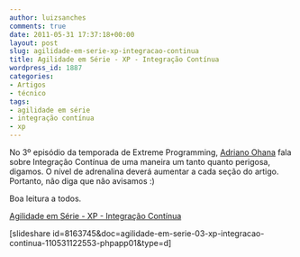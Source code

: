 ```yaml
---
author: luizsanches
comments: true
date: 2011-05-31 17:37:18+00:00
layout: post
slug: agilidade-em-serie-xp-integracao-continua
title: Agilidade em Série - XP - Integração Contínua
wordpress_id: 1887
categories:
- Artigos
- técnico
tags:
- agilidade em série
- integração contínua
- xp
---
```


No 3º episódio da temporada de Extreme Programming, [Adriano Ohana](http://aohana.wordpress.com/) fala sobre Integração Contínua de uma maneira um tanto quanto perigosa, digamos. O nível de adrenalina deverá aumentar a cada seção do artigo. Portanto, não diga que não avisamos :)


Boa leitura a todos.

[Agilidade em Série - XP - Integração Contínua](http://www.slideshare.net/tasafo/agilidade-em-srie-xp-integrao-contnua)

[slideshare id=8163745&doc=agilidade-em-serie-03-xp-integracao-continua-110531122553-phpapp01&type=d]
